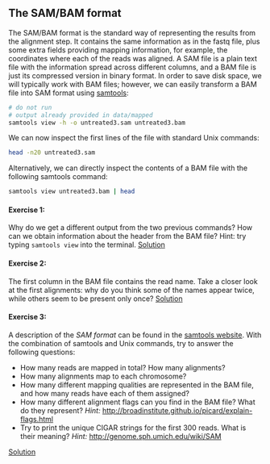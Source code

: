 ## The SAM/BAM format
The SAM/BAM format is the standard way of representing the results from the alignment step. It contains the same information as in the fastq file, plus some extra fields providing mapping information, for example, the coordinates where each of the reads was aligned. A SAM file is a plain text file with the information spread across different columns, and a BAM file is just its compressed version in binary format. In order to save disk space, we will typically work with BAM files; however, we can easily transform a BAM file into SAM format using [samtools](http://www.htslib.org/doc/samtools.html):

```bash
# do not run
# output already provided in data/mapped
samtools view -h -o untreated3.sam untreated3.bam
```

We can now inspect the first lines of the file with standard Unix commands:

```bash
head -n20 untreated3.sam
```

Alternatively, we can directly inspect the contents of a BAM file with the following samtools command:

```bash
samtools view untreated3.bam | head
```

#### Exercise 1: 
Why do we get a different output from the two previous commands? How can we obtain information about the header from the BAM file? Hint: try typing `samtools view` into the terminal.
[Solution](https://github.com/Functional-Genomics/TeachingMaterial/blob//EMBLPredocCourse2015/solutions/_bam_ex1.md)

#### Exercise 2: 
The first column in the BAM file contains the read name. Take a closer look at the first alignments: why do you think some of the names appear twice, while others seem to be present only once?
[Solution](https://github.com/Functional-Genomics/TeachingMaterial/blob/EMBLPredocCourse2015/solutions/_bam_ex2.md)

#### Exercise 3: 
A description of the *SAM format* can be found in the [samtools website](http://www.htslib.org/doc/sam.html). With the combination of samtools and Unix commands, try to answer the following questions:

* How many reads are mapped in total? How many alignments?
* How many alignments map to each chromosome?
* How many different mapping qualities are represented in the BAM file, and how many reads have each of them assigned?
* How many different alignment flags can you find in the BAM file? What do they represent?
  *Hint:* http://broadinstitute.github.io/picard/explain-flags.html
* Try to print the unique CIGAR strings for the first 300 reads. What is their meaning?
  *Hint:* http://genome.sph.umich.edu/wiki/SAM

[Solution](https://github.com/Functional-Genomics/TeachingMaterial/blob/EMBLPredocCourse2015/solutions/_bam_ex3.md)

